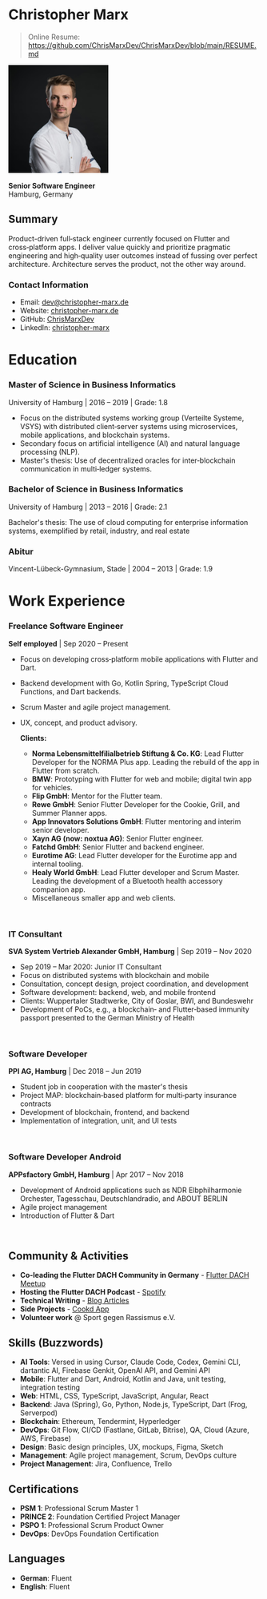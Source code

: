 # Christopher Marx

> Online Resume: <https://github.com/ChrisMarxDev/ChrisMarxDev/blob/main/RESUME.md>

<img src="resume/me.png" width="200"/>

**Senior Software Engineer**  
Hamburg, Germany

## Summary

Product-driven full‑stack engineer currently focused on Flutter and cross‑platform apps. I deliver value quickly and prioritize pragmatic engineering and high‑quality user outcomes instead of fussing over perfect architecture.
Architecture serves the product, not the other way around.

### Contact Information

- Email: <dev@christopher-marx.de>
- Website: [christopher-marx.de](https://christopher-marx.de)
- GitHub: [ChrisMarxDev](https://github.com/ChrisMarxDev)
- LinkedIn: [christopher-marx](https://www.linkedin.com/in/christopher-marx-42bbb2179/)

# Education

### Master of Science in Business Informatics

University of Hamburg | 2016 – 2019 | Grade: 1.8

- Focus on the distributed systems working group (Verteilte Systeme, VSYS) with distributed client‑server systems using microservices, mobile applications, and blockchain systems.
- Secondary focus on artificial intelligence (AI) and natural language processing (NLP).
- Master's thesis: Use of decentralized oracles for inter‑blockchain communication in multi‑ledger systems.

### Bachelor of Science in Business Informatics

University of Hamburg | 2013 – 2016 | Grade: 2.1

Bachelor's thesis: The use of cloud computing for enterprise information systems, exemplified by retail, industry, and real estate

### Abitur

Vincent-Lübeck-Gymnasium, Stade | 2004 – 2013 | Grade: 1.9

# Work Experience

### Freelance Software Engineer
**Self employed** | Sep 2020 – Present

- Focus on developing cross‑platform mobile applications with Flutter and Dart.
- Backend development with Go, Kotlin Spring, TypeScript Cloud Functions, and Dart backends.
- Scrum Master and agile project management.
- UX, concept, and product advisory.

  **Clients:**

  - **Norma Lebensmittelfilialbetrieb Stiftung & Co. KG**: Lead Flutter Developer for the NORMA Plus app. Leading the rebuild of the app in Flutter from scratch.
  - **BMW**: Prototyping with Flutter for web and mobile; digital twin app for vehicles.
  - **Flip GmbH**: Mentor for the Flutter team.
  - **Rewe GmbH**: Senior Flutter Developer for the Cookie, Grill, and Summer Planner apps.
  - **App Innovators Solutions GmbH**: Flutter mentoring and interim senior developer.
  - **Xayn AG (now: noxtua AG)**: Senior Flutter engineer.
  - **Fatchd GmbH**: Senior Flutter and backend engineer.
  - **Eurotime AG**: Lead Flutter developer for the Eurotime app and internal tooling.
  - **Healy World GmbH**: Lead Flutter developer and Scrum Master. Leading the development of a Bluetooth health accessory companion app.
  - Miscellaneous smaller app and web clients.
  
<br>

### IT Consultant

**SVA System Vertrieb Alexander GmbH, Hamburg** | Sep 2019 – Nov 2020

- Sep 2019 – Mar 2020: Junior IT Consultant
- Focus on distributed systems with blockchain and mobile
- Consultation, concept design, project coordination, and development
- Software development: backend, web, and mobile frontend
- Clients: Wuppertaler Stadtwerke, City of Goslar, BWI, and Bundeswehr
- Development of PoCs, e.g., a blockchain‑ and Flutter‑based immunity passport presented to the German Ministry of Health
  
<br>

### Software Developer

**PPI AG, Hamburg** | Dec 2018 – Jun 2019

- Student job in cooperation with the master's thesis
- Project MAP: blockchain‑based platform for multi‑party insurance contracts
- Development of blockchain, frontend, and backend
- Implementation of integration, unit, and UI tests
  
<br>

### Software Developer Android

**APPsfactory GmbH, Hamburg** | Apr 2017 – Nov 2018

- Development of Android applications such as NDR Elbphilharmonie Orchester, Tagesschau, Deutschlandradio, and ABOUT BERLIN
- Agile project management
- Introduction of Flutter & Dart

<br>

## Community & Activities

- **Co-leading the Flutter DACH Community in Germany** - [Flutter DACH Meetup](https://www.meetup.com/de-DE/flutter-dach/)
- **Hosting the Flutter DACH Podcast** - [Spotify](https://open.spotify.com/show/2NBzKyS8LTiGgajzkXkJoa)
- **Technical Writing** - [Blog Articles](https://christopher-marx.de/blog/go_router_navigation_observer/)
- **Side Projects** - [Cookd App](https://cookd.app/)
- **Volunteer work** @ Sport gegen Rassismus e.V.

## Skills (Buzzwords)

- **AI Tools**: Versed in using Cursor, Claude Code, Codex, Gemini CLI, dartantic AI, Firebase Genkit, OpenAI API, and Gemini API
- **Mobile**: Flutter and Dart, Android, Kotlin and Java, unit testing, integration testing
- **Web**: HTML, CSS, TypeScript, JavaScript, Angular, React
- **Backend**: Java (Spring), Go, Python, Node.js, TypeScript, Dart (Frog, Serverpod)
- **Blockchain**: Ethereum, Tendermint, Hyperledger
- **DevOps**: Git Flow, CI/CD (Fastlane, GitLab, Bitrise), QA, Cloud (Azure, AWS, Firebase)
- **Design**: Basic design principles, UX, mockups, Figma, Sketch
- **Management**: Agile project management, Scrum, DevOps culture
- **Project Management**: Jira, Confluence, Trello

## Certifications

- **PSM 1**: Professional Scrum Master 1
- **PRINCE 2**: Foundation Certified Project Manager
- **PSPO 1**: Professional Scrum Product Owner
- **DevOps**: DevOps Foundation Certification

## Languages

- **German**: Fluent
- **English**: Fluent
